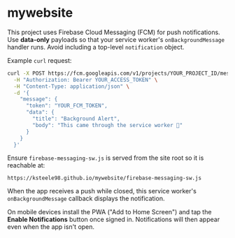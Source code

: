 # mywebsite

This project uses Firebase Cloud Messaging (FCM) for push notifications. Use **data-only** payloads so that your service worker's `onBackgroundMessage` handler runs. Avoid including a top-level `notification` object.

Example `curl` request:

```bash
curl -X POST https://fcm.googleapis.com/v1/projects/YOUR_PROJECT_ID/messages:send \
  -H "Authorization: Bearer YOUR_ACCESS_TOKEN" \
  -H "Content-Type: application/json" \
  -d '{
    "message": {
      "token": "YOUR_FCM_TOKEN",
      "data": {
        "title": "Background Alert",
        "body": "This came through the service worker 🎉"
      }
    }
  }'
```

Ensure `firebase-messaging-sw.js` is served from the site root so it is reachable at:

```
https://ksteele98.github.io/mywebsite/firebase-messaging-sw.js
```

When the app receives a push while closed, this service worker's `onBackgroundMessage` callback displays the notification.

On mobile devices install the PWA ("Add to Home Screen") and tap the **Enable Notifications** button once signed in. Notifications will then appear even when the app isn't open.
